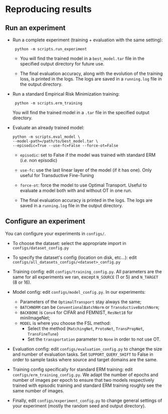 # Reproducing results

## Run an experiment

- Run a complete experiment (training + evaluation with the same setting):
  
    ``` python -m scripts.run_experiment```

    - You will find the trained model in a `best_model.tar` file in the specified output directory for
    future use.
    
    - The final evaluation accuracy, along with the evolution of the training loss, is printed in the logs.
    The logs are saved in a `running.log` file in the output directory.

- Run a standard Empirical Risk Minimization training:

    ``` python -m scripts.erm_training```

    You will find the trained model in a `.tar` file in the specified output directory.

- Evaluate an already trained model:

    ``` 
    python -m scripts.eval_model \
    --model-path=/path/to/best_model.tar \
    --episodic=True --use-fc=False --force-ot=False
  ```
    - `episodic`: set to False if the model was trained with standard ERM (*i.e.* non episodic)
  
    - `use-fc`: use the last linear layer of the model (if it has one). Only useful for Transductive Fine-Tuning
    
    - `force-ot`: force the model to use Optimal Transport. Useful to evaluate a model both with and without OT in one run.

    - The final evaluation accuracy is printed in the logs.
    The logs are saved in a `running.log` file in the output directory.

## Configure an experiment

You can configure your experiments in `configs/`.

- To choose the dataset: select the appropriate import in `configs/dataset_config.py`
- To specify the dataset's config (location on disk, etc...): edit `configs/all_datasets_configs/<dataset>_config.py`
- Training config: edit `configs/training_config.py`. All parameters are the same for all experiments we ran, except `N_SOURCE` (1 or 5) and `N_TARGET` (8 or 16).
- Model config: edit `configs/model_config.py`. In our experiments:

    - Parameters of the `OptimalTransport` stay always the same;
    - `BATCHNORM` can be `ConventionalBatchNorm` or `TransductiveBatchNorm`;
    - `BACKBONE` is `Conv4` for CIFAR and FEMNIST, `ResNet18` for miniImageNet;
    - `MODEL` is where you choose the FSL method:
      - Select the method (`MatchingNet`, `ProtoNet`, `TransPropNet`, `TransFineTune`)
      - Set the `transportation` parameter to `None` in order to not use OT.
  
- Evaluation config: edit `configs/evaluation_config.py` to change the size and number of evaluation tasks.
Set `SUPPORT_QUERY_SHIFT` to False in order to sample tasks where source and target domains are the same.
  
- Training config specifically for standard ERM training: edit `configs/erm_training_config.py`. 
  We adapt the number of epochs and number of images per epoch to ensure that two models respectively trained
  with episodic training and standard ERM training roughly see the same number of images.
  
- Finally, edit `configs/experiment_config.py` to change general settings of your experiment (mostly the random seed and output directory).